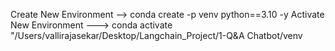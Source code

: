 Create New Environment -->  conda create -p venv python==3.10 -y
Activate New Environment ---> conda activate "/Users/vallirajasekar/Desktop/Langchain_Project/1-Q&A Chatbot/venv